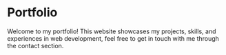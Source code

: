 # Portfolio
Welcome to my portfolio! This website showcases my projects, skills, and experiences in web development, feel free to get in touch with me through the contact section.
